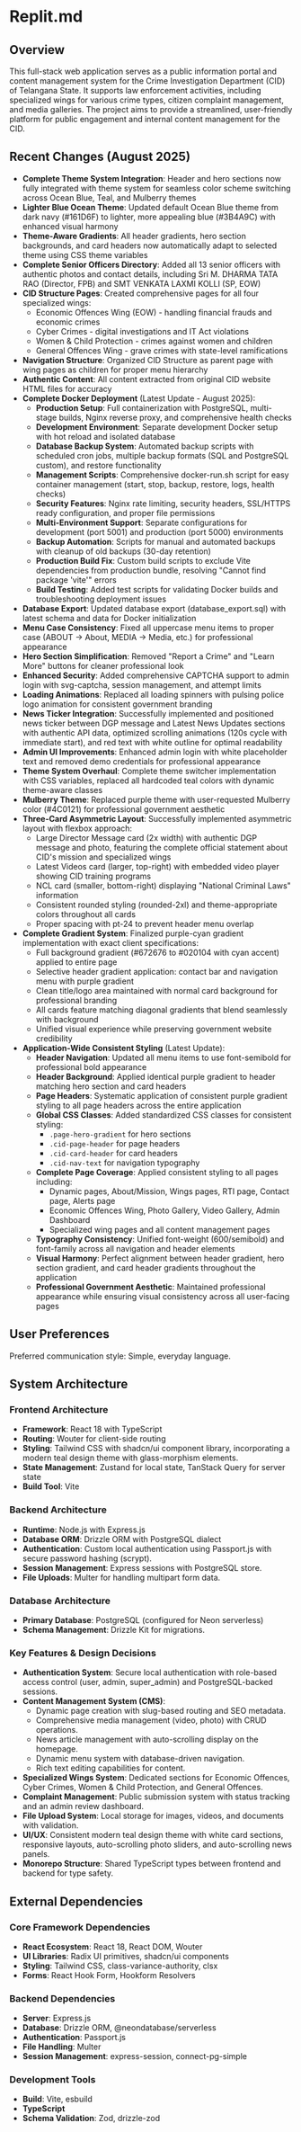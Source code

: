 # Replit.md

## Overview

This full-stack web application serves as a public information portal and content management system for the Crime Investigation Department (CID) of Telangana State. It supports law enforcement activities, including specialized wings for various crime types, citizen complaint management, and media galleries. The project aims to provide a streamlined, user-friendly platform for public engagement and internal content management for the CID.

## Recent Changes (August 2025)

- **Complete Theme System Integration**: Header and hero sections now fully integrated with theme system for seamless color scheme switching across Ocean Blue, Teal, and Mulberry themes
- **Lighter Blue Ocean Theme**: Updated default Ocean Blue theme from dark navy (#161D6F) to lighter, more appealing blue (#3B4A9C) with enhanced visual harmony
- **Theme-Aware Gradients**: All header gradients, hero section backgrounds, and card headers now automatically adapt to selected theme using CSS theme variables
- **Complete Senior Officers Directory**: Added all 13 senior officers with authentic photos and contact details, including Sri M. DHARMA TATA RAO (Director, FPB) and SMT VENKATA LAXMI KOLLI (SP, EOW)
- **CID Structure Pages**: Created comprehensive pages for all four specialized wings:
  - Economic Offences Wing (EOW) - handling financial frauds and economic crimes
  - Cyber Crimes - digital investigations and IT Act violations
  - Women & Child Protection - crimes against women and children
  - General Offences Wing - grave crimes with state-level ramifications
- **Navigation Structure**: Organized CID Structure as parent page with wing pages as children for proper menu hierarchy
- **Authentic Content**: All content extracted from original CID website HTML files for accuracy
- **Complete Docker Deployment** (Latest Update - August 2025):
  - **Production Setup**: Full containerization with PostgreSQL, multi-stage builds, Nginx reverse proxy, and comprehensive health checks
  - **Development Environment**: Separate development Docker setup with hot reload and isolated database
  - **Database Backup System**: Automated backup scripts with scheduled cron jobs, multiple backup formats (SQL and PostgreSQL custom), and restore functionality
  - **Management Scripts**: Comprehensive docker-run.sh script for easy container management (start, stop, backup, restore, logs, health checks)
  - **Security Features**: Nginx rate limiting, security headers, SSL/HTTPS ready configuration, and proper file permissions
  - **Multi-Environment Support**: Separate configurations for development (port 5001) and production (port 5000) environments
  - **Backup Automation**: Scripts for manual and automated backups with cleanup of old backups (30-day retention)
  - **Production Build Fix**: Custom build scripts to exclude Vite dependencies from production bundle, resolving "Cannot find package 'vite'" errors
  - **Build Testing**: Added test scripts for validating Docker builds and troubleshooting deployment issues
- **Database Export**: Updated database export (database_export.sql) with latest schema and data for Docker initialization
- **Menu Case Consistency**: Fixed all uppercase menu items to proper case (ABOUT → About, MEDIA → Media, etc.) for professional appearance
- **Hero Section Simplification**: Removed "Report a Crime" and "Learn More" buttons for cleaner professional look
- **Enhanced Security**: Added comprehensive CAPTCHA support to admin login with svg-captcha, session management, and attempt limits
- **Loading Animations**: Replaced all loading spinners with pulsing police logo animation for consistent government branding
- **News Ticker Integration**: Successfully implemented and positioned news ticker between DGP message and Latest News Updates sections with authentic API data, optimized scrolling animations (120s cycle with immediate start), and red text with white outline for optimal readability
- **Admin UI Improvements**: Enhanced admin login with white placeholder text and removed demo credentials for professional appearance
- **Theme System Overhaul**: Complete theme switcher implementation with CSS variables, replaced all hardcoded teal colors with dynamic theme-aware classes
- **Mulberry Theme**: Replaced purple theme with user-requested Mulberry color (#4C0121) for professional government aesthetic
- **Three-Card Asymmetric Layout**: Successfully implemented asymmetric layout with flexbox approach:
  - Large Director Message card (2x width) with authentic DGP message and photo, featuring the complete official statement about CID's mission and specialized wings
  - Latest Videos card (larger, top-right) with embedded video player showing CID training programs
  - NCL card (smaller, bottom-right) displaying "National Criminal Laws" information
  - Consistent rounded styling (rounded-2xl) and theme-appropriate colors throughout all cards
  - Proper spacing with pt-24 to prevent header menu overlap
- **Complete Gradient System**: Finalized purple-cyan gradient implementation with exact client specifications:
  - Full background gradient (#672676 to #020104 with cyan accent) applied to entire page
  - Selective header gradient application: contact bar and navigation menu with purple gradient
  - Clean title/logo area maintained with normal card background for professional branding
  - All cards feature matching diagonal gradients that blend seamlessly with background
  - Unified visual experience while preserving government website credibility
- **Application-Wide Consistent Styling** (Latest Update):
  - **Header Navigation**: Updated all menu items to use font-semibold for professional bold appearance
  - **Header Background**: Applied identical purple gradient to header matching hero section and card headers
  - **Page Headers**: Systematic application of consistent purple gradient styling to all page headers across the entire application
  - **Global CSS Classes**: Added standardized CSS classes for consistent styling:
    - `.page-hero-gradient` for hero sections
    - `.cid-page-header` for page headers
    - `.cid-card-header` for card headers
    - `.cid-nav-text` for navigation typography
  - **Complete Page Coverage**: Applied consistent styling to all pages including:
    - Dynamic pages, About/Mission, Wings pages, RTI page, Contact page, Alerts page
    - Economic Offences Wing, Photo Gallery, Video Gallery, Admin Dashboard
    - Specialized wing pages and all content management pages
  - **Typography Consistency**: Unified font-weight (600/semibold) and font-family across all navigation and header elements
  - **Visual Harmony**: Perfect alignment between header gradient, hero section gradient, and card header gradients throughout the application
  - **Professional Government Aesthetic**: Maintained professional appearance while ensuring visual consistency across all user-facing pages

## User Preferences

Preferred communication style: Simple, everyday language.

## System Architecture

### Frontend Architecture
- **Framework**: React 18 with TypeScript
- **Routing**: Wouter for client-side routing
- **Styling**: Tailwind CSS with shadcn/ui component library, incorporating a modern teal design theme with glass-morphism elements.
- **State Management**: Zustand for local state, TanStack Query for server state
- **Build Tool**: Vite

### Backend Architecture
- **Runtime**: Node.js with Express.js
- **Database ORM**: Drizzle ORM with PostgreSQL dialect
- **Authentication**: Custom local authentication using Passport.js with secure password hashing (scrypt).
- **Session Management**: Express sessions with PostgreSQL store.
- **File Uploads**: Multer for handling multipart form data.

### Database Architecture
- **Primary Database**: PostgreSQL (configured for Neon serverless)
- **Schema Management**: Drizzle Kit for migrations.

### Key Features & Design Decisions
- **Authentication System**: Secure local authentication with role-based access control (user, admin, super_admin) and PostgreSQL-backed sessions.
- **Content Management System (CMS)**:
    - Dynamic page creation with slug-based routing and SEO metadata.
    - Comprehensive media management (video, photo) with CRUD operations.
    - News article management with auto-scrolling display on the homepage.
    - Dynamic menu system with database-driven navigation.
    - Rich text editing capabilities for content.
- **Specialized Wings System**: Dedicated sections for Economic Offences, Cyber Crimes, Women & Child Protection, and General Offences.
- **Complaint Management**: Public submission system with status tracking and an admin review dashboard.
- **File Upload System**: Local storage for images, videos, and documents with validation.
- **UI/UX**: Consistent modern teal design theme with white card sections, responsive layouts, auto-scrolling photo sliders, and auto-scrolling news panels.
- **Monorepo Structure**: Shared TypeScript types between frontend and backend for type safety.

## External Dependencies

### Core Framework Dependencies
- **React Ecosystem**: React 18, React DOM, Wouter
- **UI Libraries**: Radix UI primitives, shadcn/ui components
- **Styling**: Tailwind CSS, class-variance-authority, clsx
- **Forms**: React Hook Form, Hookform Resolvers

### Backend Dependencies
- **Server**: Express.js
- **Database**: Drizzle ORM, @neondatabase/serverless
- **Authentication**: Passport.js
- **File Handling**: Multer
- **Session Management**: express-session, connect-pg-simple

### Development Tools
- **Build**: Vite, esbuild
- **TypeScript**
- **Schema Validation**: Zod, drizzle-zod